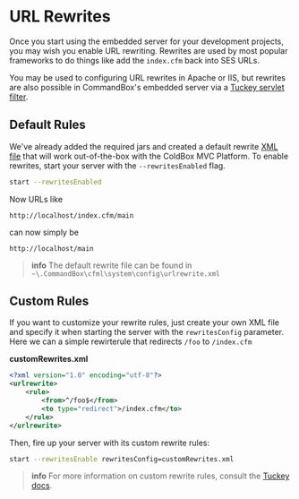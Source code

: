 # URL Rewrites

Once you start  using the embedded server for your development projects, you may wish you enable URL rewriting.  Rewrites are used by most popular frameworks to do things like add the `index.cfm` back into SES URLs.  

You may be used to configuring URL rewrites in Apache or IIS, but rewrites are also possible in CommandBox's embedded server via a [Tuckey servlet filter](http://tuckey.org/urlrewrite/).

## Default Rules 

We've already added the required jars and created a default rewrite [XML file](http://urlrewritefilter.googlecode.com/svn/trunk/src/doc/manual/4.0/index.html#filterparams) that will work out-of-the-box with the ColdBox MVC Platform.  To enable rewrites, start your server with the `--rewritesEnabled` flag.

```bash
start --rewritesEnabled
```

Now URLs like 
```
http://localhost/index.cfm/main
```
can now simply be 
```
http://localhost/main
```

> **info** The default rewrite file can be found in `~\.CommandBox\cfml\system\config\urlrewrite.xml`

## Custom Rules 

If you want to customize your rewrite rules, just create your own XML file and specify it when starting the server with the `rewritesConfig` parameter.  Here we can a simple rewirterule that redirects  `/foo` to `/index.cfm`


**customRewrites.xml**
```xml
<?xml version="1.0" encoding="utf-8"?>
<urlrewrite>
	<rule>
		<from>^/foo$</from>
		<to type="redirect">/index.cfm</to>
	</rule>
</urlrewrite>
```

Then, fire up your server with its custom rewrite rules:
```bash
start --rewritesEnable rewritesConfig=customRewrites.xml
```
 
>**info** For more information on custom rewrite rules, consult the [Tuckey docs](http://urlrewritefilter.googlecode.com/svn/trunk/src/doc/manual/4.0/index.html#filterparams).